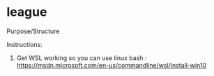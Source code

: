 # league

Purpose/Structure


Instructions:
1. Get WSL working so you can use linux bash : https://msdn.microsoft.com/en-us/commandline/wsl/install-win10
